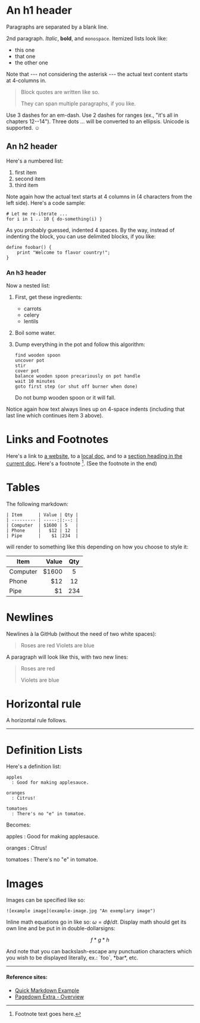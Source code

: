 An h1 header
============

Paragraphs are separated by a blank line.

2nd paragraph. *Italic*, **bold**, and `monospace`. Itemized lists
look like:

  * this one
  * that one
  * the other one

Note that --- not considering the asterisk --- the actual text
content starts at 4-columns in.

> Block quotes are
> written like so.
>
> They can span multiple paragraphs,
> if you like.

Use 3 dashes for an em-dash. Use 2 dashes for ranges (ex., "it's all
in chapters 12--14"). Three dots ... will be converted to an ellipsis.
Unicode is supported. ☺


An h2 header
------------

Here's a numbered list:

 1. first item
 2. second item
 3. third item

Note again how the actual text starts at 4 columns in (4 characters
from the left side). Here's a code sample:

    # Let me re-iterate ...
    for i in 1 .. 10 { do-something(i) }

As you probably guessed, indented 4 spaces. By the way, instead of
indenting the block, you can use delimited blocks, if you like:

```
define foobar() {
    print "Welcome to flavor country!";
}
```


### An h3 header ###

Now a nested list:

 1. First, get these ingredients:

      * carrots
      * celery
      * lentils

 2. Boil some water.

 3. Dump everything in the pot and follow
    this algorithm:

        find wooden spoon
        uncover pot
        stir
        cover pot
        balance wooden spoon precariously on pot handle
        wait 10 minutes
        goto first step (or shut off burner when done)

    Do not bump wooden spoon or it will fall.

Notice again how text always lines up on 4-space indents (including
that last line which continues item 3 above).

# Links and Footnotes

Here's a link to [a website](http://foo.bar), to a [local doc](local-doc.html), and to a [section heading in the current doc](#an-h2-header). Here's a footnote [^1]. (See the footnote in the end)

[^1]: Footnote text goes here.

# Tables

The following markdown:
```
| Item      | Value | Qty |
| --------- | -----:|:--: |
| Computer  | $1600 | 5   |
| Phone     |   $12 | 12  |
| Pipe      |    $1 |234  |
```

will render to something like this depending on how you choose to style it:

| Item      | Value | Qty |
| --------- | -----:|:--: |
| Computer  | $1600 | 5   |
| Phone     |   $12 | 12  |
| Pipe      |    $1 |234  |


# Newlines

Newlines à la GitHub (without the need of two white spaces):

> Roses are red
> Violets are blue

A paragraph will look like this, with two new lines:

> Roses are red
> 
> Violets are blue


# Horizontal rule

A horizontal rule follows.

***

# Definition Lists

Here's a definition list:

```
apples
  : Good for making applesauce.

oranges
  : Citrus!

tomatoes
  : There's no "e" in tomatoe.
```
Becomes:

apples
  : Good for making applesauce.

oranges
  : Citrus!

tomatoes
  : There's no "e" in tomatoe.


# Images
Images can be specified like so:
```
![example image](example-image.jpg "An exemplary image")
```


Inline math equations go in like so: $\omega = d\phi / dt$. Display
math should get its own line and be put in in double-dollarsigns:

$$f *g* h$$

And note that you can backslash-escape any punctuation characters
which you wish to be displayed literally, ex.: \`foo\`, \*bar\*, etc.

---
#### Reference sites:

 - [Quick Markdown Example](http://www.unexpected-vortices.com/sw/rippledoc/quick-markdown-example-printable.html)
 - [Pagedown Extra - Overview](https://github.com/jmcmanus/pagedown-extra/blob/master/README.md)
